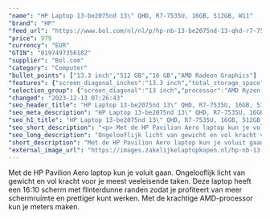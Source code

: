 ```yaml
---
"name": "HP Laptop 13-be2075nd 13\" QHD, R7-7535U, 16GB, 512GB, W11"
"brand": "HP"
"feed_url": "https://www.bol.com/nl/nl/p/hp-nb-13-be2075nd-13-qhd-r7-7535u-16gb-512gb-w11/9300000150570715"
"price": 979
"currency": "EUR"
"GTIN": "0197497356182"
"supplier": "Bol.com"
"category": "Computer"
"bullet_points": ["13.3 inch","512 GB","16 GB","AMD Radeon Graphics"]
"features": {"screen_diagonal_inches":"13.3 inch","total_storage_space":"512 GB","memory_size":"16 GB","graphics_card":"AMD Radeon Graphics"}
"selection_group": {"screen_diagonal":"13 inch","processor":"AMD Ryzen 5","changed_price_past_3_days":false}
"changed": "2023-12-13 07:26:43"
"seo_header_title": "HP Laptop 13-be2075nd 13\" QHD, R7-7535U, 16GB, 512GB, W11"
"seo_meta_description": "HP Laptop 13-be2075nd 13\" QHD, R7-7535U, 16GB, 512GB, W11"
"seo_h1_title": "HP Laptop 13-be2075nd 13\" QHD, R7-7535U, 16GB, 512GB, W11"
"seo_short_description": "<p> Met de HP Pavilion Aero laptop kun je voluit gaan."
"seo_long_description": "Ongelooflijk licht van gewicht en vol kracht voor je meest veeleisende taken. Deze laptop heeft een 16:10 scherm met flinterdunne randen zodat je profiteert van meer schermruimte en prettiger kunt werken. Met de krachtige AMD-processor kun je meters maken. </p>"
"short_description": "Met de HP Pavilion Aero laptop kun je voluit gaan. Ongelooflijk licht van gewicht en vol kracht voor je meest veeleisende taken. Deze laptop heeft een 16:10 scherm met flinterdunne randen zodat je profiteert van meer schermruimte en prettiger kunt werken. Met de krachtige AMD-processor kun je meters maken."
"external_image_url": "https://images.zakelijkelaptopkopen.nl/hp-nb-13-be2075nd-13-qhd-r7-7535u-16gb-512gb-w11.webp"
---
```


<p> Met de HP Pavilion Aero laptop kun je voluit gaan. Ongelooflijk licht van gewicht en vol kracht voor je meest veeleisende taken. Deze laptop heeft een 16:10 scherm met flinterdunne randen zodat je profiteert van meer schermruimte en prettiger kunt werken. Met de krachtige AMD-processor kun je meters maken. </p>